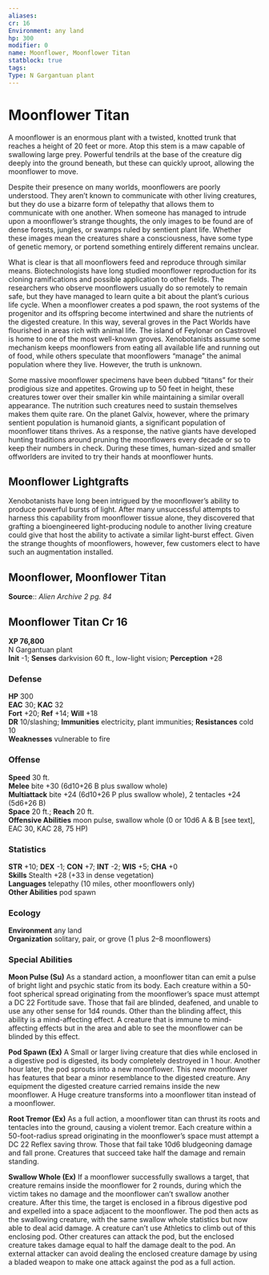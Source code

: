 ```yaml
---
aliases: 
cr: 16
Environment: any land  
hp: 300
modifier: 0
name: Moonflower, Moonflower Titan
statblock: true
tags: 
Type: N Gargantuan plant  
---
```


# Moonflower Titan

A moonflower is an enormous plant with a twisted, knotted trunk that reaches a height of 20 feet or more. Atop this stem is a maw capable of swallowing large prey. Powerful tendrils at the base of the creature dig deeply into the ground beneath, but these can quickly uproot, allowing the moonflower to move.

Despite their presence on many worlds, moonflowers are poorly understood. They aren’t known to communicate with other living creatures, but they do use a bizarre form of telepathy that allows them to communicate with one another. When someone has managed to intrude upon a moonflower’s strange thoughts, the only images to be found are of dense forests, jungles, or swamps ruled by sentient plant life. Whether these images mean the creatures share a consciousness, have some type of genetic memory, or portend something entirely different remains unclear.

What is clear is that all moonflowers feed and reproduce through similar means. Biotechnologists have long studied moonflower reproduction for its cloning ramifications and possible application to other fields. The researchers who observe moonflowers usually do so remotely to remain safe, but they have managed to learn quite a bit about the plant’s curious life cycle. When a moonflower creates a pod spawn, the root systems of the progenitor and its offspring become intertwined and share the nutrients of the digested creature. In this way, several groves in the Pact Worlds have flourished in areas rich with animal life. The island of Feylonar on Castrovel is home to one of the most well-known groves. Xenobotanists assume some mechanism keeps moonflowers from eating all available life and running out of food, while others speculate that moonflowers “manage” the animal population where they live. However, the truth is unknown.

Some massive moonflower specimens have been dubbed “titans” for their prodigious size and appetites. Growing up to 50 feet in height, these creatures tower over their smaller kin while maintaining a similar overall appearance. The nutrition such creatures need to sustain themselves makes them quite rare. On the planet Galvix, however, where the primary sentient population is humanoid giants, a significant population of moonflower titans thrives. As a response, the native giants have developed hunting traditions around pruning the moonflowers every decade or so to keep their numbers in check. During these times, human-sized and smaller offworlders are invited to try their hands at moonflower hunts.

## Moonflower Lightgrafts

Xenobotanists have long been intrigued by the moonflower’s ability to produce powerful bursts of light. After many unsuccessful attempts to harness this capability from moonflower tissue alone, they discovered that grafting a bioengineered light-producing nodule to another living creature could give that host the ability to activate a similar light-burst effect. Given the strange thoughts of moonflowers, however, few customers elect to have such an augmentation installed.

## Moonflower, Moonflower Titan

**Source**:: _Alien Archive 2 pg. 84_

## Moonflower Titan Cr 16

**XP 76,800**  
N Gargantuan plant  
**Init** -1; **Senses** darkvision 60 ft., low-light vision; **Perception** +28  

### Defense

**HP** 300  
**EAC** 30; **KAC** 32  
**Fort** +20; **Ref** +14; **Will** +18  
**DR** 10/slashing; **Immunities** electricity, plant immunities; **Resistances** cold 10  
**Weaknesses** vulnerable to fire

### Offense

**Speed** 30 ft.  
**Melee** bite +30 (6d10+26 B plus swallow whole)  
**Multiattack** bite +24 (6d10+26 P plus swallow whole), 2 tentacles +24 (5d6+26 B)  
**Space** 20 ft.; **Reach** 20 ft.  
**Offensive Abilities** moon pulse, swallow whole (0 or 10d6 A & B \[see text\], EAC 30, KAC 28, 75 HP)

### Statistics

**STR** +10; **DEX** -1; **CON** +7; **INT** -2; **WIS** +5; **CHA** +0  
**Skills** Stealth +28 (+33 in dense vegetation)  
**Languages** telepathy (10 miles, other moonflowers only)  
**Other Abilities** pod spawn

### Ecology

**Environment** any land  
**Organization** solitary, pair, or grove (1 plus 2–8 moonflowers)

### Special Abilities

**Moon Pulse (Su)** As a standard action, a moonflower titan can emit a pulse of bright light and psychic static from its body. Each creature within a 50-foot spherical spread originating from the moonflower’s space must attempt a DC 22 Fortitude save. Those that fail are blinded, deafened, and unable to use any other sense for 1d4 rounds. Other than the blinding affect, this ability is a mind-affecting effect. A creature that is immune to mind-affecting effects but in the area and able to see the moonflower can be blinded by this effect.

**Pod Spawn (Ex)** A Small or larger living creature that dies while enclosed in a digestive pod is digested, its body completely destroyed in 1 hour. Another hour later, the pod sprouts into a new moonflower. This new moonflower has features that bear a minor resemblance to the digested creature. Any equipment the digested creature carried remains inside the new moonflower. A Huge creature transforms into a moonflower titan instead of a moonflower.

**Root Tremor (Ex)** As a full action, a moonflower titan can thrust its roots and tentacles into the ground, causing a violent tremor. Each creature within a 50-foot-radius spread originating in the moonflower’s space must attempt a DC 22 Reflex saving throw. Those that fail take 10d6 bludgeoning damage and fall prone. Creatures that succeed take half the damage and remain standing.

**Swallow Whole (Ex)** If a moonflower successfully swallows a target, that creature remains inside the moonflower for 2 rounds, during which the victim takes no damage and the moonflower can’t swallow another creature. After this time, the target is enclosed in a fibrous digestive pod and expelled into a space adjacent to the moonflower. The pod then acts as the swallowing creature, with the same swallow whole statistics but now able to deal acid damage. A creature can’t use Athletics to climb out of this enclosing pod. Other creatures can attack the pod, but the enclosed creature takes damage equal to half the damage dealt to the pod. An external attacker can avoid dealing the enclosed creature damage by using a bladed weapon to make one attack against the pod as a full action.
